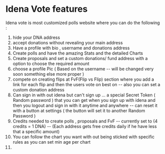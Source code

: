 # Idena Vote features
Idena vote is most customized polls website where you can do the following :
1. hide your DNA address
2. accept donations without revealing your main address
3. Have a profile with bio , username and donations address
4. Create polls and have the amazing Stats and the detailed Charts
5. Create proposals and set a custom donations/ fund address with a option to  choose the required amount
6. choose a profile Pic ( Based on the username -- will be changed very soon something else more proper )
7. compete on creating flips at FvF(Flip vs Flip) section where you add a link for each flip and then the users vote on best on -- also you can set a  custom donation address
8. Can sign in with out idena but can't sign up  ... a special Secret Token ( Random password ) that you can get when you sign up with idena and then you logout and sign in with it anytime and anywhere -- can  reset it with a button at settings ( the button will set it to another Random Password )
9. Credits needed to create polls , proposals and FvF -- currently set to (4 credits = 1 DNA) -- (Each address gets free credits daily if he have less that a specific amount)
10. You can follow the chart you want with out being sticked with specific rules as you can set min age per chart
11. 
